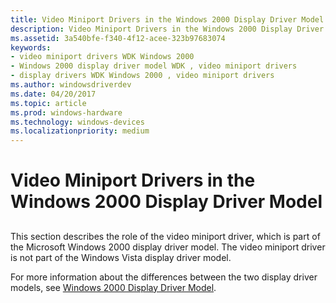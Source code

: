 ```yaml
---
title: Video Miniport Drivers in the Windows 2000 Display Driver Model
description: Video Miniport Drivers in the Windows 2000 Display Driver Model
ms.assetid: 3a540bfe-f340-4f12-acee-323b97683074
keywords:
- video miniport drivers WDK Windows 2000
- Windows 2000 display driver model WDK , video miniport drivers
- display drivers WDK Windows 2000 , video miniport drivers
ms.author: windowsdriverdev
ms.date: 04/20/2017
ms.topic: article
ms.prod: windows-hardware
ms.technology: windows-devices
ms.localizationpriority: medium
---
```


# Video Miniport Drivers in the Windows 2000 Display Driver Model


## <span id="ddk_video_miniport_drivers_in_the_windows_2000_display_driver_model_gg"></span><span id="DDK_VIDEO_MINIPORT_DRIVERS_IN_THE_WINDOWS_2000_DISPLAY_DRIVER_MODEL_GG"></span>


This section describes the role of the video miniport driver, which is part of the Microsoft Windows 2000 display driver model. The video miniport driver is not part of the Windows Vista display driver model.

For more information about the differences between the two display driver models, see [Windows 2000 Display Driver Model](windows-2000-display-driver-model-design-guide.md).

 

 





